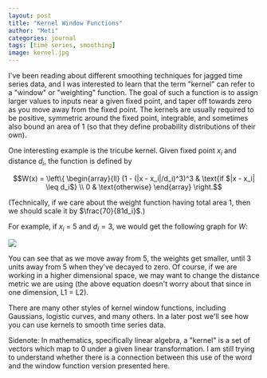 ```yaml
---
layout: post
title: "Kernel Window Functions"
author: "Meti"
categories: journal
tags: [time series, smoothing]
image: kernel.jpg
---
```


I've been reading about different smoothing techniques for jagged time series data, and I was interested to learn that the term "kernel" can refer to a "window" or "weighting" function. The goal of such a function is to assign larger values to inputs near a given fixed point, and taper off towards zero as you move away from the fixed point. The kernels are usually required to be positive, symmetric around the fixed point, integrable, and sometimes also bound an area of 1 (so that they define probability distributions of their own).

One interesting example is the tricube kernel. Given fixed point $x_i$ and distance $d_i$, the function is defined by 

$$W(x) = \left\{ \begin{array}{ll} (1 - (|x - x_i|/d_i)^3)^3 & \text{if $|x - x_i| \leq d_i$} \\ 0 & \text{otherwise} \end{array} \right.$$

(Technically, if we care about the weight function having total area 1, then we should scale it by $\frac{70}{81d_i}$.) 

For example, if $x_i$ = 5 and $d_i = 3$, we would get the following graph for $W$:

![](https://meticulousdatascience.com/assets/img/tricube.png)

You can see that as we move away from 5, the weights get smaller, until 3 units away from 5 when they've decayed to zero. Of course, if we are working in a higher dimensional space, we may want to change the distance metric we are using (the above equation doesn't worry about that since in one dimension, L1 = L2).

There are many other styles of kernel window functions, including Gaussians, logistic curves, and many others. In a later post we'll see how you can use kernels to smooth time series data.

Sidenote: In mathematics, specifically linear algebra, a "kernel" is a set of vectors which map to 0 under a given linear transformation. I am still trying to understand whether there is a connection between this use of the word and the window function version presented here.